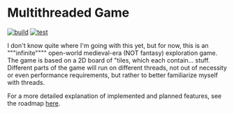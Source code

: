 # Multithreaded Game

[![build](https://github.com/asd1o1/multithread-game/actions/workflows/build.yml/badge.svg?branch=main)](https://github.com/asd1o1/multithread-game/actions/workflows/build.yml)
[![test](https://github.com/asd1o1/multithread-game/actions/workflows/test.yml/badge.svg)](https://github.com/asd1o1/multithread-game/actions/workflows/test.yml)

I don't know quite where I'm going with this yet, but for now, this is an """infinite"""" open-world medieval-era (NOT fantasy) exploration game. The game is based on a 2D board of "tiles, which each contain... stuff. Different parts of the game will run on different threads, not out of necessity or even performance requirements, but rather to better familiarize myself with threads.

For a more detailed explanation of implemented and planned features, see the roadmap [here](https://github.com/asd1o1/multithread-game/issues/1).
